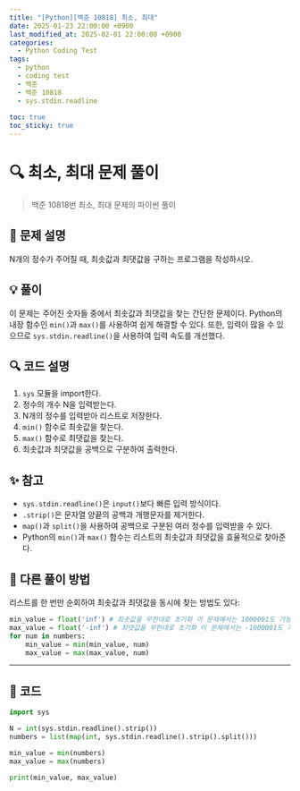 ```yaml
---
title: "[Python][백준 10818] 최소, 최대"
date: 2025-01-23 22:00:00 +0900
last_modified_at: 2025-02-01 22:00:00 +0900
categories:
  - Python Coding Test
tags:
  - python
  - coding test
  - 백준
  - 백준 10818
  - sys.stdin.readline
    
toc: true
toc_sticky: true
---
```


# 🔍 최소, 최대 문제 풀이

> 백준 10818번 최소, 최대 문제의 파이썬 풀이

## 📝 문제 설명

N개의 정수가 주어질 때, 최솟값과 최댓값을 구하는 프로그램을 작성하시오.

## 💡 풀이

이 문제는 주어진 숫자들 중에서 최솟값과 최댓값을 찾는 간단한 문제이다. Python의 내장 함수인 `min()`과 `max()`를 사용하여 쉽게 해결할 수 있다. 또한, 입력이 많을 수 있으므로 `sys.stdin.readline()`을 사용하여 입력 속도를 개선했다.

## 🔍 코드 설명

1. `sys` 모듈을 import한다.
2. 정수의 개수 N을 입력받는다.
3. N개의 정수를 입력받아 리스트로 저장한다.
4. `min()` 함수로 최솟값을 찾는다.
5. `max()` 함수로 최댓값을 찾는다.
6. 최솟값과 최댓값을 공백으로 구분하여 출력한다.

## ✨ 참고

- `sys.stdin.readline()`은 `input()`보다 빠른 입력 방식이다.
- `.strip()`은 문자열 양끝의 공백과 개행문자를 제거한다.
- `map()`과 `split()`을 사용하여 공백으로 구분된 여러 정수를 입력받을 수 있다.
- Python의 `min()`과 `max()` 함수는 리스트의 최솟값과 최댓값을 효율적으로 찾아준다.

## 🚀 다른 풀이 방법

리스트를 한 번만 순회하여 최솟값과 최댓값을 동시에 찾는 방법도 있다:

```python
min_value = float('inf') # 최솟값을 무한대로 초기화 이 문제에서는 1000001도 가능
max_value = float('-inf') # 최댓값을 무한대로 초기화 이 문제에서는 -1000001도 가능
for num in numbers:
    min_value = min(min_value, num)
    max_value = max(max_value, num)
```

---

## 📝 코드

```python
import sys

N = int(sys.stdin.readline().strip())
numbers = list(map(int, sys.stdin.readline().strip().split()))

min_value = min(numbers)
max_value = max(numbers)

print(min_value, max_value)
``` 